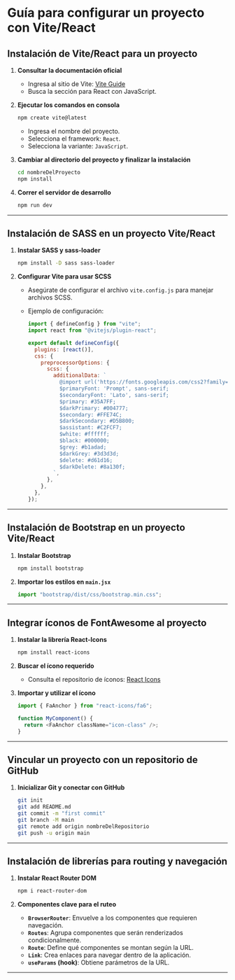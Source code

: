 # Guía para configurar un proyecto con Vite/React

## Instalación de Vite/React para un proyecto

1. **Consultar la documentación oficial**

   - Ingresa al sitio de Vite: [Vite Guide](https://vitejs.dev/guide/)
   - Busca la sección para React con JavaScript.

2. **Ejecutar los comandos en consola**

   ```bash
   npm create vite@latest
   ```

   - Ingresa el nombre del proyecto.
   - Selecciona el framework: `React`.
   - Selecciona la variante: `JavaScript`.

3. **Cambiar al directorio del proyecto y finalizar la instalación**

   ```bash
   cd nombreDelProyecto
   npm install
   ```

4. **Correr el servidor de desarrollo**
   ```bash
   npm run dev
   ```

---

## Instalación de SASS en un proyecto Vite/React

1. **Instalar SASS y sass-loader**

   ```bash
   npm install -D sass sass-loader
   ```

2. **Configurar Vite para usar SCSS**

   - Asegúrate de configurar el archivo `vite.config.js` para manejar archivos SCSS.
   - Ejemplo de configuración:

     ```javascript
     import { defineConfig } from "vite";
     import react from "@vitejs/plugin-react";

     export default defineConfig({
       plugins: [react()],
       css: {
         preprocessorOptions: {
           scss: {
             additionalData: `
               @import url('https://fonts.googleapis.com/css2?family=Lato&family=Prompt:wght@400;700&display=swap');
               $primaryFont: 'Prompt', sans-serif;
               $secondaryFont: 'Lato', sans-serif;
               $primary: #35A7FF;
               $darkPrimary: #004777;
               $secondary: #FFE74C;
               $darkSecondary: #D5B800;
               $assistant: #C2FCF7;
               $white: #ffffff;
               $black: #000000;
               $grey: #b1adad;
               $darkGrey: #3d3d3d;
               $delete: #d61d16;
               $darkDelete: #8a130f;
             `,
           },
         },
       },
     });
     ```

---

## Instalación de Bootstrap en un proyecto Vite/React

1. **Instalar Bootstrap**

   ```bash
   npm install bootstrap
   ```

2. **Importar los estilos en `main.jsx`**
   ```javascript
   import "bootstrap/dist/css/bootstrap.min.css";
   ```

---

## Integrar íconos de FontAwesome al proyecto

1. **Instalar la librería React-Icons**

   ```bash
   npm install react-icons
   ```

2. **Buscar el ícono requerido**

   - Consulta el repositorio de íconos: [React Icons](https://react-icons.github.io/react-icons/icons/fa6/)

3. **Importar y utilizar el ícono**

   ```javascript
   import { FaAnchor } from "react-icons/fa6";

   function MyComponent() {
     return <FaAnchor className="icon-class" />;
   }
   ```

---

## Vincular un proyecto con un repositorio de GitHub

1. **Inicializar Git y conectar con GitHub**
   ```bash
   git init
   git add README.md
   git commit -m "first commit"
   git branch -M main
   git remote add origin nombreDelRepositorio
   git push -u origin main
   ```

---

## Instalación de librerías para routing y navegación

1. **Instalar React Router DOM**

   ```bash
   npm i react-router-dom
   ```

2. **Componentes clave para el ruteo**
   - **`BrowserRouter`**: Envuelve a los componentes que requieren navegación.
   - **`Routes`**: Agrupa componentes que serán renderizados condicionalmente.
   - **`Route`**: Define qué componentes se montan según la URL.
   - **`Link`**: Crea enlaces para navegar dentro de la aplicación.
   - **`useParams` (hook)**: Obtiene parámetros de la URL.

---

